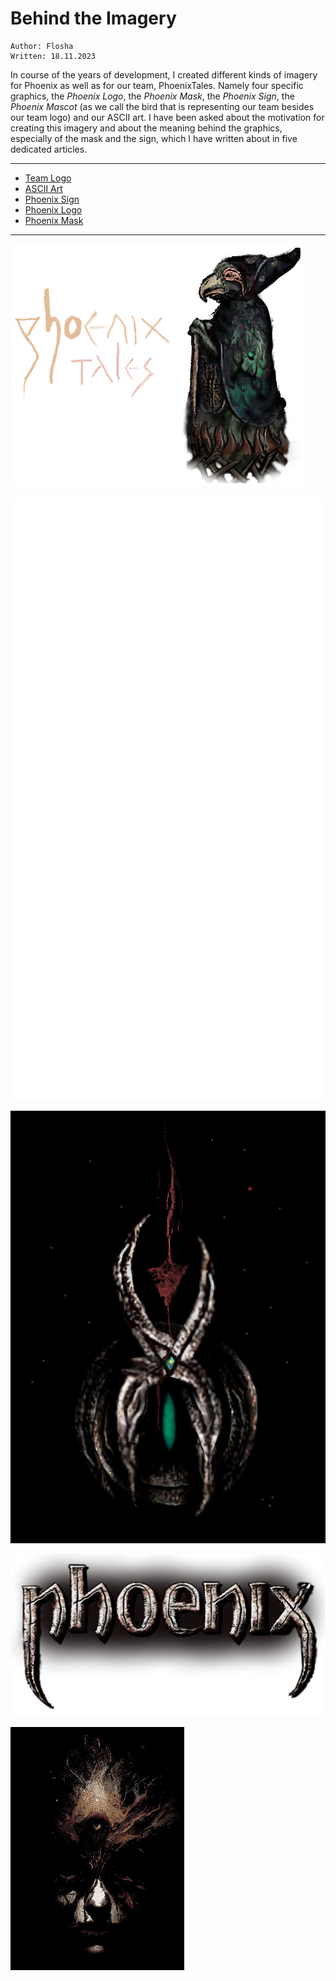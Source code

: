 # Behind the Imagery

```
Author: Flosha  
Written: 18.11.2023
```

In course of the years of development, I created different kinds of imagery for Phoenix as well as for our team, PhoenixTales. Namely four specific graphics, the *Phoenix Logo*, the *Phoenix Mask*, the *Phoenix Sign*, the *Phoenix Mascot* (as we call the bird that is representing our team besides our team logo) and our ASCII art. I have been asked about the motivation for creating this imagery and about the meaning behind the graphics, especially of the mask and the sign, which I have written about in five dedicated articles. 

---

* [Team Logo](/appendix/behind-the-scenes/phoenix-logo)
* [ASCII Art](/appendix/behind-the-scenes/ascii)
* [Phoenix Sign](/appendix/behind-the-scenes/nyx-sign)
* [Phoenix Logo](/appendix/behind-the-scenes/phoenix-logo)
* [Phoenix Mask](/appendix/behind-the-scenes/)

---

[![PhoenixTales Branding](/appendix/behind-the-scenes/brand/phoenixtales3.png)](/appendix/behind-the-scenes/phoenix-logo)

[![PhoenixTales ASCII Art](/appendix/behind-the-scenes/ascii/phoenix-ascii.svg)](/appendix/behind-the-scenes/ascii)

[![Phoenix Sign](/appendix/behind-the-scenes/logos/nyx/nyxsign-2023.jpg)](/appendix/behind-the-scenes/nyx-sign)

[![Phoenix Logo](/appendix/behind-the-scenes/logos/phoenix/phnx-logo-sm.png)](/appendix/behind-the-scenes/phoenix-logo)

[![Phoenix Mask](/appendix/behind-the-scenes/logos/mask/masked.jpg)](/appendix/behind-the-scenes/)


<style>

    .article img {
        margin-left: auto;
        margin-right: auto;
        min-width: 400px;
        border: 1px solid var(--black);
    }
        .article img:hover {
            border: 1px solid var(--stone);
        }

</style>

